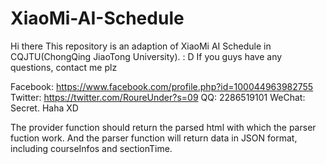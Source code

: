 # XiaoMi-AI-Schedule
Hi there
This repository is an adaption of XiaoMi AI Schedule in  CQJTU(ChongQing JiaoTong University).  : D
If you guys have any questions, contact me plz

Facebook: https://www.facebook.com/profile.php?id=100044963982755
Twitter: https://twitter.com/RoureUnder?s=09
QQ: 2286519101
WeChat: Secret. Haha XD

The provider function should return the parsed html with which the parser fuction work. And the parser function will return data in JSON format, including courseInfos and sectionTime.
